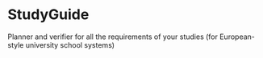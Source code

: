 # StudyGuide
Planner and verifier for all the requirements of your studies (for European-style university school systems)
